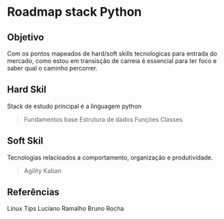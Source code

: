 # Roadmap stack Python

## Objetivo
Com os pontos mapeados de hard/soft skills tecnologicas para entrada do mercado, como estou em transisção de carreia é essencial
para ter foco e saber qual o caminho percorrer.

## Hard Skil
Stack de estudo principal é a linguagem python
> Fundamentos base
> Estrutura de dados
> Funções
> Classes

## Soft Skil

Tecnologias relacioados a comportamento, organização e produtividade.
>Agility
 > Kaban

## Referências

Linux Tips
Luciano Ramalho
Bruno Rocha
